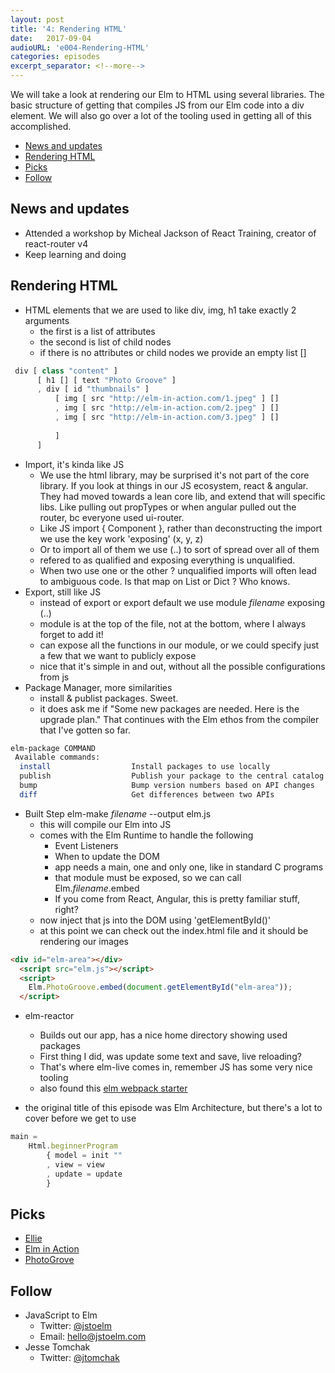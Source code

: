 ```yaml
---
layout: post
title: '4: Rendering HTML'
date:   2017-09-04
audioURL: 'e004-Rendering-HTML'
categories: episodes
excerpt_separator: <!--more-->
---
```

We will take a look at rendering our Elm to HTML using several libraries. The basic structure of getting that compiles JS from our Elm code into a div element. We will also go over a lot of the tooling used in getting all of this accomplished.  
<!--more-->
<!-- TOC -->

- [News and updates](#news-and-updates)
- [Rendering HTML](#rendering-html)
- [Picks](#picks)
- [Follow](#follow)

<!-- /TOC -->


## News and updates
* Attended a workshop by Micheal Jackson of React Training, creator of react-router v4
* Keep learning and doing

## Rendering HTML
* HTML elements that we are used to like div, img, h1 take exactly 2 arguments
  * the first is a list of attributes
  * the second is list of child nodes
  * if there is no attributes or child nodes we provide an empty list []
```js
 div [ class "content" ]
      [ h1 [] [ text "Photo Groove" ]
      , div [ id "thumbnails" ]
          [ img [ src "http://elm-in-action.com/1.jpeg" ] []
          , img [ src "http://elm-in-action.com/2.jpeg" ] []
          , img [ src "http://elm-in-action.com/3.jpeg" ] []
          
          ]
      ]
```
* Import, it's kinda like JS
  * We use the html library, may be surprised it's not part of the core library. If you look at things in our JS ecosystem, react & angular. They had moved towards a lean core lib, and extend that will specific libs. Like pulling out propTypes or when angular pulled out the router, bc everyone used ui-router. 
  * Like JS import { Component }, rather than deconstructing the import we use the key work 'exposing' (x, y, z)
  * Or to import all of them we use (..) to sort of spread over all of them
  * refered to as qualified and exposing everything is unqualified. 
  * When two use one or the other ? unqualified imports will often lead to ambiguous code. Is that map on List or Dict ? Who knows. 
* Export, still like JS
  * instead of export or export default we use module *filename* exposing (..) 
  * module is at the top of the file, not at the bottom, where I always forget to add it!
  * can expose all the functions in our module, or we could specify just a few that we want to publicly expose
  * nice that it's simple in and out, without all the possible configurations from js
* Package Manager, more similarities
  * install & publist packages. Sweet.
  * it does ask me if "Some new packages are needed. Here is the upgrade plan." That continues with the Elm ethos from the compiler that I've gotten so far. 
```sh
elm-package COMMAND
 Available commands:
  install                  Install packages to use locally
  publish                  Publish your package to the central catalog
  bump                     Bump version numbers based on API changes
  diff                     Get differences between two APIs 
```
* Built Step elm-make *filename* --output elm.js
  * this will compile our Elm into JS
  * comes with the Elm Runtime to handle the following
    * Event Listeners
    * When to update the DOM
    * app needs a main, one and only one, like in standard C programs
    * that module must be exposed, so we can call Elm.*filename*.embed
    * If you come from React, Angular, this is pretty familiar stuff, right?
  * now inject that js into the DOM using 'getElementById()'
  * at this point we can check out the index.html file and it should be rendering our images
```html
<div id="elm-area"></div>
  <script src="elm.js"></script>
  <script>
    Elm.PhotoGroove.embed(document.getElementById("elm-area"));
  </script>
```
* elm-reactor
  * Builds out our app, has a nice home directory showing used packages
  * First thing I did, was update some text and save, live reloading?
  * That's where elm-live comes in, remember JS has some very nice tooling
  * also found this [elm webpack starter](https://github.com/elm-community/elm-webpack-starter)

* the original title of this episode was Elm Architecture, but there's a lot to cover before we get to use
```js
main =
    Html.beginnerProgram
        { model = init ""
        , view = view
        , update = update
        }
```




## Picks
* [Ellie](https://ellie-app.com)
* [Elm in Action](https://www.manning.com/books/elm-in-action)
* [PhotoGrove](https://ellie-app.com/4f8cy8LhWvTa1/1)

## Follow
* JavaScript to Elm
  * Twitter: [@jstoelm](https://twitter.com/jstoelm)
  * Email: [hello@jstoelm.com](mailto:hello@jstoelm.com)
* Jesse Tomchak
  * Twitter: [@jtomchak](https://twitter.com/jtomchak)



